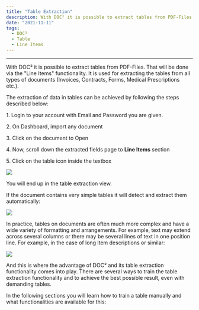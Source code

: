 ```yaml
---
title: "Table Extraction"
description: With DOC² it is possible to extract tables from PDF-Files. That will be done via the "Line Items" functionality. It is used for extracting the tables from all types of documents (Invoices, Contracts, Forms, Medical Prescriptions etc.)
date: "2021-11-11"
tags:
  - DOC²
  - Table
  - Line Items
---
```

---

With DOC² it is possible to extract tables from PDF-Files. That will be done via the "Line Items" functionality. It is used for extracting the tables from all types of documents (Invoices, Contracts, Forms, Medical Prescriptions etc.).

The extraction of data in tables can be achieved by following the steps described below:

1\. Login to your account with Email and Password you are given.

2\. On Dashboard, import any document

3\. Click on the document to Open

4\. Now, scroll down the extracted fields page to **Line Items** section

5\. Click on the table icon inside the textbox

![](/_images/doc2/Line-Items.png)

You will end up in the table extraction view.

If the document contains very simple tables it will detect and extract them automatically:

![](/_images/doc2/image-17-1024x92.png)

In practice, tables on documents are often much more complex and have a wide variety of formatting and arrangements. For example, text may extend across several columns or there may be several lines of text in one position line. For example, in the case of long item descriptions or similar:

![](/_images/doc2/image-16.png)

And this is where the advantage of DOC² and its table extraction functionality comes into play. There are several ways to train the table extraction functionality and to achieve the best possible result, even with demanding tables.

In the following sections you will learn how to train a table manually and what functionalities are available for this:
